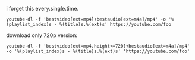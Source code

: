 i forget this every.single.time.

```
youtube-dl -f 'bestvideo[ext=mp4]+bestaudio[ext=m4a]/mp4' -o '%(playlist_index)s - %(title)s.%(ext)s' https://youtube.com/foo
```

download only 720p version:

```
youtube-dl -f 'bestvideo[ext=mp4,height<=720]+bestaudio[ext=m4a]/mp4' -o '%(playlist_index)s - %(title)s.%(ext)s' 'https://youtube.com/foo'
```